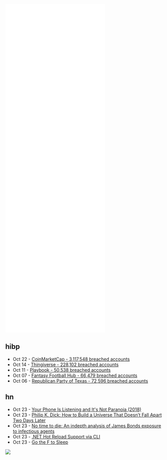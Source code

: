 ![Metrics](https://raw.githubusercontent.com/phixion/phixion/master/metrics.svg)

## hibp

<!--
for https://github.com/phixion/phixion/blob/main/.github/workflows/feeds.yml
-->
<!--START_SECTION:haveibeenpwnd-->
- Oct 22 - [CoinMarketCap - 3,117,548 breached accounts](https://haveibeenpwned.com/PwnedWebsites#CoinMarketCap)
- Oct 14 - [Thingiverse - 228,102 breached accounts](https://haveibeenpwned.com/PwnedWebsites#Thingiverse)
- Oct 11 - [Playbook - 50,538 breached accounts](https://haveibeenpwned.com/PwnedWebsites#Playbook)
- Oct 07 - [Fantasy Football Hub - 66,479 breached accounts](https://haveibeenpwned.com/PwnedWebsites#FantasyFootballHub)
- Oct 06 - [Republican Party of Texas - 72,596 breached accounts](https://haveibeenpwned.com/PwnedWebsites#RepublicanPartyOfTexas)
<!--END_SECTION:haveibeenpwnd-->

## hn

<!--
for https://github.com/phixion/phixion/blob/main/.github/workflows/feeds.yml
-->
<!--START_SECTION:hn-->
- Oct 23 - [Your Phone Is Listening and It's Not Paranoia (2018)](https://www.vice.com/en/article/wjbzzy/your-phone-is-listening-and-its-not-paranoia)
- Oct 23 - [Philip K. Dick: How to Build a Universe That Doesn’t Fall Apart Two Days Later](https://urbigenous.net/library/how_to_build.html)
- Oct 23 - [No time to die: An indepth analysis of James Bonds exposure to infectious agents](https://www.sciencedirect.com/science/article/pii/S1477893921002167)
- Oct 23 - [.NET Hot Reload Support via CLI](https://devblogs.microsoft.com/dotnet/net-hot-reload-support-via-cli/)
- Oct 23 - [Go the F to Sleep](https://aplus.rs/2021/hackintosh-sleep-wake/)
<!--END_SECTION:hn-->

<!--
for https://yhype.me
-->
![](https://hit.yhype.me/github/profile?user_id=13013670)
